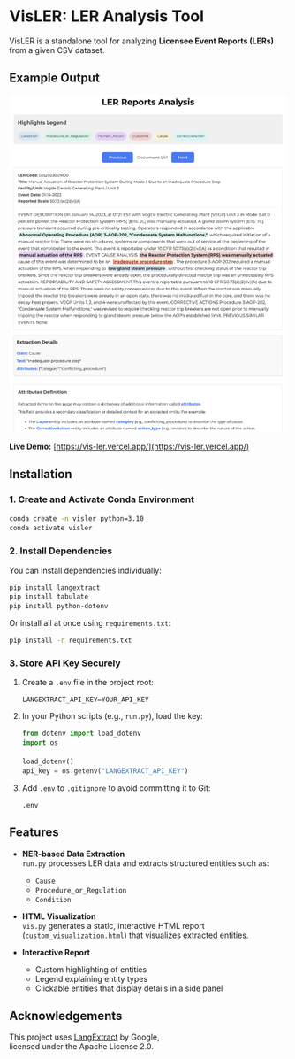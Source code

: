 # VisLER: LER Analysis Tool

VisLER is a standalone tool for analyzing **Licensee Event Reports (LERs)** from a given CSV dataset.

## Example Output
![LER analysis visualization](./images/lervis.png)

**Live Demo:** [https://vis-ler.vercel.app/](https://vis-ler.vercel.app/)


## Installation

### 1. Create and Activate Conda Environment
```bash
conda create -n visler python=3.10
conda activate visler
```

### 2. Install Dependencies

You can install dependencies individually:
```bash
pip install langextract
pip install tabulate
pip install python-dotenv
```

Or install all at once using `requirements.txt`:
```bash
pip install -r requirements.txt
```

### 3. Store API Key Securely
1. Create a `.env` file in the project root:
   ```env
   LANGEXTRACT_API_KEY=YOUR_API_KEY
   ```

2. In your Python scripts (e.g., `run.py`), load the key:
   ```python
   from dotenv import load_dotenv
   import os

   load_dotenv()
   api_key = os.getenv("LANGEXTRACT_API_KEY")
   ```

3. Add `.env` to `.gitignore` to avoid committing it to Git:
   ```
   .env
   ```

## Features

- **NER-based Data Extraction**  
  `run.py` processes LER data and extracts structured entities such as:
  - `Cause`
  - `Procedure_or_Regulation`
  - `Condition`

- **HTML Visualization**  
  `vis.py` generates a static, interactive HTML report (`custom_visualization.html`) that visualizes extracted entities.

- **Interactive Report**  
  - Custom highlighting of entities
  - Legend explaining entity types
  - Clickable entities that display details in a side panel


## Acknowledgements

This project uses [LangExtract](https://github.com/google/langextract) by Google,  
licensed under the Apache License 2.0.
